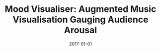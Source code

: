 ---
type: "paper_2017"
title: "Mood Visualiser: Augmented Music Visualisation Gauging Audience Arousal"
authors: Subramaniam, A., Barthet, M.
date: 2017-01-01
published_in: "Proc. of the 12th International Audio Mostly Conference on Augmented and Participatory Sound and Music Experiences"
download_link: "https://doi.org/10.1145/3123514.3123517"
---
